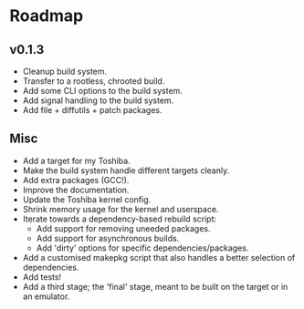 # Roadmap #

## v0.1.3 ##

- Cleanup build system.
- Transfer to a rootless, chrooted build.
- Add some CLI options to the build system.
- Add signal handling to the build system.
- Add file + diffutils + patch packages.

## Misc ##

- Add a target for my Toshiba.
- Make the build system handle different targets cleanly.
- Add extra packages (GCC!).
- Improve the documentation.
- Update the Toshiba kernel config.
- Shrink memory usage for the kernel and userspace.
- Iterate towards a dependency-based rebuild script:
  - Add support for removing uneeded packages.
  - Add support for asynchronous builds.
  - Add 'dirty' options for specific dependencies/packages.
- Add a customised makepkg script that also handles a better selection of
  dependencies.
- Add tests!
- Add a third stage; the 'final' stage, meant to be built on the target or in
  an emulator.


